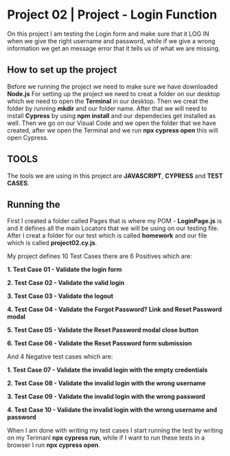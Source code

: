 # Project 02 | Project - Login Function

On this project I am  testing the Login form and make sure that it LOG IN when we give the right username and password,
while if we give a wrong information we get an message error that it tells us of what we are missing.

## How to set up the project
Before we running the project we need to make sure we have downloaded **Node.js**
For setting up the project  we need to creat a folder on our desktop which we need to open the **Terminal** in our desktop.
Then we creat the folder by running **mkdir** and our folder name.
After that we will need to install **Cypress** by using **npm install** and our dependecies get installed as well.
Then we go on our Visual Code and we open the folder that we have created, after we open the Terminal and we run **npx cypress open** this will open Cypress.


## TOOLS

The tools we are using in this project are **JAVASCRIPT**, **CYPRESS** and **TEST CASES**.

## Running the

First I created a folder called Pages that is where my POM - **LoginPage.js** is and it defines all the main Locators that we will be using on our testing file.
After I creat a folder for our test which is called **homework** and our file which is called **project02.cy.js**.

My project defines 10 Test Cases there are 6 Positives which are:

**1. Test Case 01 - Validate the login form**

**2. Test Case 02 - Validate the valid login**

**3. Test Case 03 - Validate the logout**

**4. Test Case 04 - Validate the Forgot Password? Link and Reset Password modal**

**5. Test Case 05 - Validate the Reset Password modal close button**

**6. Test Case 06 - Validate the Reset Password form submission**

And 4 Negative test cases which are: 

**1. Test Case 07 - Validate the invalid login with the empty credentials**

**2. Test Case 08 - Validate the invalid login with the wrong username**

**3. Test Case 09 - Validate the invalid login with the wrong password**

**4. Test Case 10 - Validate the invalid login with the wrong username and password**

When I am done with writing my test cases I start running the test by writing on my Terimanl **npx cypress run**, while if I want to run these tests in a browser I run **npx cypress open**.






